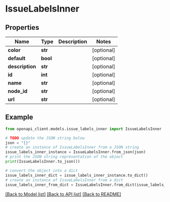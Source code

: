 # IssueLabelsInner


## Properties

Name | Type | Description | Notes
------------ | ------------- | ------------- | -------------
**color** | **str** |  | [optional] 
**default** | **bool** |  | [optional] 
**description** | **str** |  | [optional] 
**id** | **int** |  | [optional] 
**name** | **str** |  | [optional] 
**node_id** | **str** |  | [optional] 
**url** | **str** |  | [optional] 

## Example

```python
from openapi_client.models.issue_labels_inner import IssueLabelsInner

# TODO update the JSON string below
json = "{}"
# create an instance of IssueLabelsInner from a JSON string
issue_labels_inner_instance = IssueLabelsInner.from_json(json)
# print the JSON string representation of the object
print(IssueLabelsInner.to_json())

# convert the object into a dict
issue_labels_inner_dict = issue_labels_inner_instance.to_dict()
# create an instance of IssueLabelsInner from a dict
issue_labels_inner_from_dict = IssueLabelsInner.from_dict(issue_labels_inner_dict)
```
[[Back to Model list]](../README.md#documentation-for-models) [[Back to API list]](../README.md#documentation-for-api-endpoints) [[Back to README]](../README.md)


